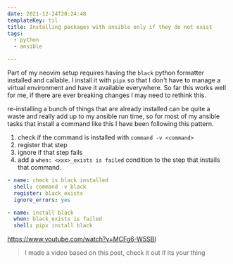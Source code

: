 ```yaml
---
date: 2021-12-24T20:24:48
templateKey: til
title: Installing packages with ansible only if they do not exist
tags:
  - python
  - ansible

---
```


Part of my neovim setup requires having the `black` python formatter
installed and callable.  I install it with `pipx` so that I don't have
to manage a virtual environment and have it available everywhere.  So
far this works well for me, if there are ever breaking changes I may
need to rethink this.

re-installing a bunch of things that are already installed can be quite
a waste and really add up to my ansible run time, so for most of my
ansible tasks that install a command like this I have been following
this pattern.

1. check if the command is installed with `command -v <command>`
2. register that step
3. ignore if that step fails
4. add a `when: <xxx>_exists is failed` condition to the step that
   installs that command.

``` yaml
- name: check is black installed
  shell: command -v black
  register: black_exists
  ignore_errors: yes

- name: install black
  when: black_exists is failed
  shell: pipx install black
```

https://www.youtube.com/watch?v=MCFg6-W5SBI

> I made a video based on this post, check it out if its your thing
